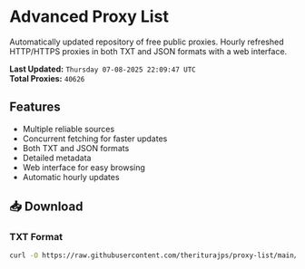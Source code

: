 # Advanced Proxy List

Automatically updated repository of free public proxies. Hourly refreshed HTTP/HTTPS proxies in both TXT and JSON formats with a web interface.

**Last Updated:** `Thursday 07-08-2025 22:09:47 UTC`  
**Total Proxies:** `40626`

## Features
- Multiple reliable sources
- Concurrent fetching for faster updates
- Both TXT and JSON formats
- Detailed metadata
- Web interface for easy browsing
- Automatic hourly updates

## 📥 Download

### TXT Format
```bash
curl -O https://raw.githubusercontent.com/theriturajps/proxy-list/main/proxies.txt